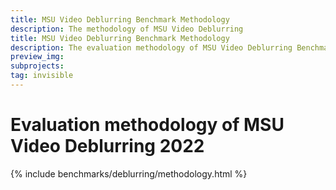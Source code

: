 ```yaml
---
title: MSU Video Deblurring Benchmark Methodology
description: The methodology of MSU Video Deblurring
title: MSU Video Deblurring Benchmark Methodology
description: The evaluation methodology of MSU Video Deblurring Benchmark
preview_img: 
subprojects:
tag: invisible
---
```


<link rel="stylesheet" href="/assets/css/benchmarks/style.css">
<script src="https://code.highcharts.com/highcharts.js"></script>
<script src="https://code.highcharts.com/modules/exporting.js"></script>
<script src="https://code.highcharts.com/modules/export-data.js"></script>
<script src="https://code.highcharts.com/modules/accessibility.js"></script>
<script src="https://ajax.googleapis.com/ajax/libs/jquery/1.8.2/jquery.min.js"></script>
<script src="https://code.highcharts.com/highcharts-more.js"></script>
<link rel="stylesheet" type="text/css" href="https://cdn.datatables.net/1.10.22/css/jquery.dataTables.css">
<script type="text/javascript" charset="utf8"
    src="https://cdn.datatables.net/1.10.22/js/jquery.dataTables.js"></script>

# Evaluation methodology of MSU Video Deblurring 2022
<div id="buttons"></div>
<script>
	__set_menu_buttons([
	['Home', '/benchmarks/deblurring.html'],
	['Participants','/benchmarks/deblurring-participants.html'], 
	['Evaluation methodology', '/benchmarks/deblurring-methodology.html'], 
	['How to participate', '/benchmarks/deblurring.html#participate'],
    ['Contact us', '/benchmarks/deblurring.html#contacts']
	], 'Evaluation methodology')
</script>

<div class="current_content" markdown="1">

{% include benchmarks/deblurring/methodology.html %}

</div>